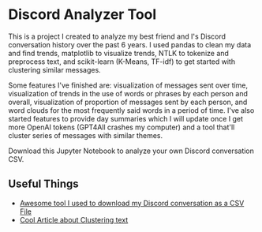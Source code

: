 # Discord Analyzer Tool

This is a project I created to analyze my best friend and I's Discord conversation history over the past 6 years. I used pandas to clean my data and find trends, matplotlib to visualize trends, NTLK to tokenize and preprocess text, and scikit-learn (K-Means, TF-idf) to get started with clustering similar messages. 

Some features I've finished are: visualization of messages sent over time, visualization of trends in the use of words or phrases by each person and overall, visualization of proportion of messages sent by each person, and word clouds for the most frequently said words in a period of time. I've also started features to provide day summaries which I will update once I get more OpenAI tokens (GPT4All crashes my computer) and a tool that'll cluster series of messages with similar themes. 

Download this Jupyter Notebook to analyze your own Discord conversation CSV.

## Useful Things
- [Awesome tool I used to download my Discord conversation as a CSV File](https://github.com/Tyrrrz/DiscordChatExporter)
- [Cool Article about Clustering text](https://towardsdatascience.com/a-friendly-introduction-to-text-clustering-fa996bcefd04)
